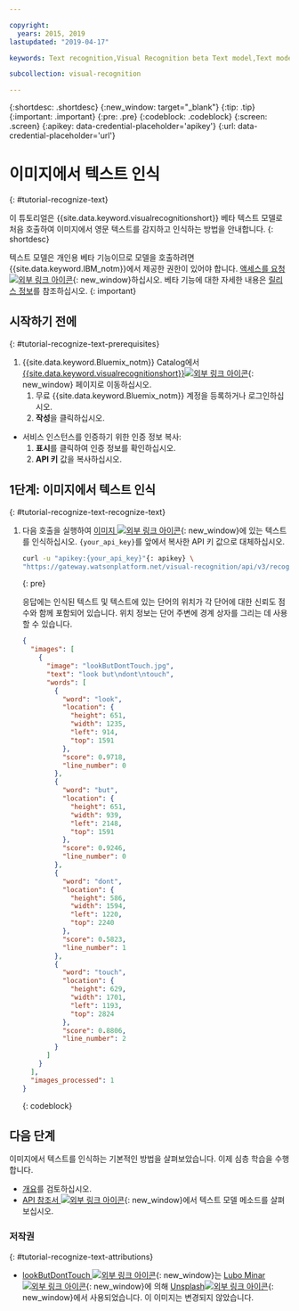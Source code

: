 ```yaml
---

copyright:
  years: 2015, 2019
lastupdated: "2019-04-17"

keywords: Text recognition,Visual Recognition beta Text model,Text model,recognize text

subcollection: visual-recognition

---
```


{:shortdesc: .shortdesc}
{:new_window: target="_blank"}
{:tip: .tip}
{:important: .important}
{:pre: .pre}
{:codeblock: .codeblock}
{:screen: .screen}
{:apikey: data-credential-placeholder='apikey'}
{:url: data-credential-placeholder='url'}

# 이미지에서 텍스트 인식
{: #tutorial-recognize-text}

이 튜토리얼은 {{site.data.keyword.visualrecognitionshort}} 베타 텍스트 모델로 처음 호출하여 이미지에서 영문 텍스트를 감지하고 인식하는 방법을 안내합니다.
{: shortdesc}

텍스트 모델은 개인용 베타 기능이므로 모델을 호출하려면 {{site.data.keyword.IBM_notm}}에서 제공한 권한이 있어야 합니다. [액세스를 요청 ![외부 링크 아이콘](../../icons/launch-glyph.svg "외부 링크 아이콘")](https://datasciencex.typeform.com/to/nU6efl){: new_window}하십시오. 베타 기능에 대한 자세한 내용은 [릴리스 정보](/docs/services/visual-recognition?topic=visual-recognition-release-notes#beta)를 참조하십시오.
{: important}

## 시작하기 전에
{: #tutorial-recognize-text-prerequisites}

1.  {{site.data.keyword.Bluemix_notm}} Catalog에서 [{{site.data.keyword.visualrecognitionshort}}![외부 링크 아이콘](../../icons/launch-glyph.svg "외부 링크 아이콘")](https://{DomainName}/catalog/services/visual-recognition){: new_window} 페이지로 이동하십시오. 
    1.  무료 {{site.data.keyword.Bluemix_notm}} 계정을 등록하거나 로그인하십시오. 
    1.  **작성**을 클릭하십시오. 
- 서비스 인스턴스를 인증하기 위한 인증 정보 복사:
    1.  **표시**를 클릭하여 인증 정보를 확인하십시오. 
    1.  **API 키** 값을 복사하십시오. 

## 1단계: 이미지에서 텍스트 인식
{: #tutorial-recognize-text-recognize-text}

1.  다음 호출을 실행하여 [이미지 ![외부 링크 아이콘](../../icons/launch-glyph.svg "외부 링크 아이콘")](https://watson-developer-cloud.github.io/doc-tutorial-downloads/visual-recognition/lookButDontTouch.jpg){: new_window}에 있는 텍스트를 인식하십시오. `{your_api_key}`를 앞에서 복사한 API 키 값으로 대체하십시오. 

    ```bash
    curl -u "apikey:{your_api_key}"{: apikey} \
    "https://gateway.watsonplatform.net/visual-recognition/api/v3/recognize_text?url=https://watson-developer-cloud.github.io/doc-tutorial-downloads/visual-recognition/lookButDontTouch.jpg&version=2018-03-19"
    ```
    {: pre}

    응답에는 인식된 텍스트 및 텍스트에 있는 단어의 위치가 각 단어에 대한 신뢰도 점수와 함께 포함되어 있습니다. 위치 정보는 단어 주변에 경계 상자를 그리는 데 사용할 수 있습니다. 

    ```json
    {
      "images": [
        {
          "image": "lookButDontTouch.jpg",
          "text": "look but\ndont\ntouch",
          "words": [
            {
              "word": "look",
              "location": {
                "height": 651,
                "width": 1235,
                "left": 914,
                "top": 1591
              },
              "score": 0.9718,
              "line_number": 0
            },
            {
              "word": "but",
              "location": {
                "height": 651,
                "width": 939,
                "left": 2148,
                "top": 1591
              },
              "score": 0.9246,
              "line_number": 0
            },
            {
              "word": "dont",
              "location": {
                "height": 586,
                "width": 1594,
                "left": 1220,
                "top": 2240
              },
              "score": 0.5823,
              "line_number": 1
            },
            {
              "word": "touch",
              "location": {
                "height": 629,
                "width": 1701,
                "left": 1193,
                "top": 2824
              },
              "score": 0.8806,
              "line_number": 2
            }
          ]
        }
      ],
      "images_processed": 1
    }
    ```
    {: codeblock}

## 다음 단계

이미지에서 텍스트를 인식하는 기본적인 방법을 살펴보았습니다. 이제 심층 학습을 수행합니다. 

- [개요](/docs/services/visual-recognition?topic=visual-recognition-recognize-text#recognize-text)를 검토하십시오. 
- [API 참조서 ![외부 링크 아이콘](../../icons/launch-glyph.svg "외부 링크 아이콘")](https://{DomainName}/apidocs/visual-recognition/visual-recognition-v3-text#recognize-text-in-an-image-get-beta){: new_window}에서 텍스트 모델 메소드를 살펴보십시오. 

### 저작권
{: #tutorial-recognize-text-attributions}

- [lookButDontTouch ![외부 링크 아이콘](../../icons/launch-glyph.svg "외부 링크 아이콘")](https://unsplash.com/photos/WrvDSkS2yu4?utm_source=unsplash&utm_medium=referral&utm_content=creditCopyText){: new_window}는 [Lubo Minar ![외부 링크 아이콘](../../icons/launch-glyph.svg "외부 링크 아이콘")](https://unsplash.com/@bubo){: new_window}에 의해 [Unsplash![외부 링크 아이콘](../../icons/launch-glyph.svg "외부 링크 아이콘")](https://unsplash.com/?utm_source=unsplash&utm_medium=referral&utm_content=creditCopyText){: new_window}에서 사용되었습니다.  이 이미지는 변경되지 않았습니다.
